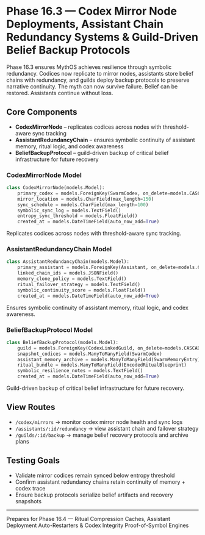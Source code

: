 # Phase 16.3 — Codex Mirror Node Deployments, Assistant Chain Redundancy Systems & Guild-Driven Belief Backup Protocols

Phase 16.3 ensures MythOS achieves resilience through symbolic redundancy. Codices now replicate to mirror nodes, assistants store belief chains with redundancy, and guilds deploy backup protocols to preserve narrative continuity. The myth can now survive failure. Belief can be restored. Assistants continue without loss.

## Core Components
- **CodexMirrorNode** – replicates codices across nodes with threshold-aware sync tracking
- **AssistantRedundancyChain** – ensures symbolic continuity of assistant memory, ritual logic, and codex awareness
- **BeliefBackupProtocol** – guild-driven backup of critical belief infrastructure for future recovery

### CodexMirrorNode Model
```python
class CodexMirrorNode(models.Model):
    primary_codex = models.ForeignKey(SwarmCodex, on_delete=models.CASCADE)
    mirror_location = models.CharField(max_length=150)
    sync_schedule = models.CharField(max_length=100)
    symbolic_sync_log = models.TextField()
    entropy_sync_threshold = models.FloatField()
    created_at = models.DateTimeField(auto_now_add=True)
```
Replicates codices across nodes with threshold-aware sync tracking.

### AssistantRedundancyChain Model
```python
class AssistantRedundancyChain(models.Model):
    primary_assistant = models.ForeignKey(Assistant, on_delete=models.CASCADE)
    linked_chain_ids = models.JSONField()
    memory_clone_policy = models.TextField()
    ritual_failover_strategy = models.TextField()
    symbolic_continuity_score = models.FloatField()
    created_at = models.DateTimeField(auto_now_add=True)
```
Ensures symbolic continuity of assistant memory, ritual logic, and codex awareness.

### BeliefBackupProtocol Model
```python
class BeliefBackupProtocol(models.Model):
    guild = models.ForeignKey(CodexLinkedGuild, on_delete=models.CASCADE)
    snapshot_codices = models.ManyToManyField(SwarmCodex)
    assistant_memory_archive = models.ManyToManyField(SwarmMemoryEntry)
    ritual_bundle = models.ManyToManyField(EncodedRitualBlueprint)
    symbolic_resilience_notes = models.TextField()
    created_at = models.DateTimeField(auto_now_add=True)
```
Guild-driven backup of critical belief infrastructure for future recovery.

## View Routes
- `/codex/mirrors` → monitor codex mirror node health and sync logs
- `/assistants/:id/redundancy` → view assistant chain and failover strategy
- `/guilds/:id/backup` → manage belief recovery protocols and archive plans

## Testing Goals
- Validate mirror codices remain synced below entropy threshold
- Confirm assistant redundancy chains retain continuity of memory + codex trace
- Ensure backup protocols serialize belief artifacts and recovery snapshots

---
Prepares for Phase 16.4 — Ritual Compression Caches, Assistant Deployment Auto-Restarters & Codex Integrity Proof-of-Symbol Engines
